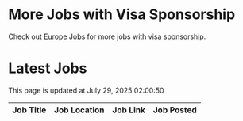 # More Jobs with Visa Sponsorship

Check out [Europe Jobs](https://github.com/sureshparimi/europejobs#latest-jobs) for more jobs with visa sponsorship.

# Latest Jobs

This page is updated at July 29, 2025 02:00:50

| Job Title | Job Location | Job Link | Job Posted |
| --- | --- | --- | --- |
